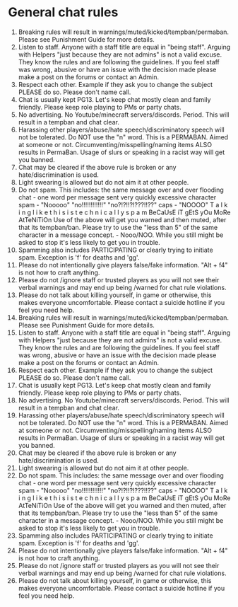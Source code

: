 
# General chat rules

1. Breaking rules will result in warnings/muted/kicked/tempban/permaban. Please see Punishment Guide for more details.
2. Listen to staff. Anyone with a staff title are equal in "being staff". Arguing with Helpers "just because they are not admins" is not a valid excuse. They know the rules and are following the guidelines. If you feel staff was wrong, abusive or have an issue with the decision made please make a post on the forums or contact an Admin.
3. Respect each other. Example if they ask you to change the subject PLEASE do so. Please don't name call.
4. Chat is usually kept PG13. Let's keep chat mostly clean and family friendly. Please keep role playing to PMs or party chats. 
5. No advertising. No Youtube/minecraft servers/discords. Period. This will result in a tempban and chat clear.
6. Harassing other players/abuse/hate speech/discriminatory speech will not be tolerated. Do NOT use the "n" word. This is a PERMABAN. Aimed at someone or not. Circumventing/misspelling/naming items ALSO results in PermaBan. Usage of slurs or speaking in a racist way will get you banned.
7. Chat may be cleared if the above rule is broken or any hate/discrimination is used. 
8. Light swearing is allowed but do not aim it at other people.
9. Do not spam. This includes:
the same message over and over
flooding chat - one word per message sent very quickly
excessive character spam - "Nooooo" "no!!!!!!!!!!!!" "no?!?!!?!???!!??"
caps - "NOOOO"
T a l k i n g  l i k e  t h i s  i s  t e c h n i c a l l y  s p a m
BeCaUsE iT gEtS yOu MoRe AtTeNiTiOn
Use of the above will get you warned and then muted, after that its tempban/ban. 
Please try to use the "less than 5" of the same character in a message concept. - Nooo/NOO. 
While you still might be asked to stop it's less likely to get you in trouble.
10. Spamming also includes PARTICIPATING or clearly trying to initiate spam. Exception is 'f' for deaths and 'gg'.
11. Please do not intentionally give players false/fake information. "Alt + f4" is not how to craft anything. 
12. Please do not /ignore staff or trusted players as you will not see their verbal warnings and may end up being /warned for chat rule violations.
13. Please do not talk about killing yourself, in game or otherwise, this makes everyone uncomfortable. Please contact a suicide hotline if you feel you need help. 
1. Breaking rules will result in warnings/muted/kicked/tempban/permaban. Please see Punishment Guide for more details.
2. Listen to staff. Anyone with a staff title are equal in "being staff". Arguing with Helpers "just because they are not admins" is not a valid excuse. They know the rules and are following the guidelines. If you feel staff was wrong, abusive or have an issue with the decision made please make a post on the forums or contact an Admin.
3. Respect each other. Example if they ask you to change the subject PLEASE do so. Please don't name call.
4. Chat is usually kept PG13. Let's keep chat mostly clean and family friendly. Please keep role playing to PMs or party chats. 
5. No advertising. No Youtube/minecraft servers/discords. Period. This will result in a tempban and chat clear.
6. Harassing other players/abuse/hate speech/discriminatory speech will not be tolerated. Do NOT use the "n" word. This is a PERMABAN. Aimed at someone or not. Circumventing/misspelling/naming items ALSO results in PermaBan. Usage of slurs or speaking in a racist way will get you banned.
7. Chat may be cleared if the above rule is broken or any hate/discrimination is used. 
8. Light swearing is allowed but do not aim it at other people.
9. Do not spam. This includes:
the same message over and over
flooding chat - one word per message sent very quickly
excessive character spam - "Nooooo" "no!!!!!!!!!!!!" "no?!?!!?!???!!??"
caps - "NOOOO"
T a l k i n g  l i k e  t h i s  i s  t e c h n i c a l l y  s p a m
BeCaUsE iT gEtS yOu MoRe AtTeNiTiOn
Use of the above will get you warned and then muted, after that its tempban/ban. 
Please try to use the "less than 5" of the same character in a message concept. - Nooo/NOO. 
While you still might be asked to stop it's less likely to get you in trouble.
10. Spamming also includes PARTICIPATING or clearly trying to initiate spam. Exception is 'f' for deaths and 'gg'.
11. Please do not intentionally give players false/fake information. "Alt + f4" is not how to craft anything. 
12. Please do not /ignore staff or trusted players as you will not see their verbal warnings and may end up being /warned for chat rule violations.
13. Please do not talk about killing yourself, in game or otherwise, this makes everyone uncomfortable. Please contact a suicide hotline if you feel you need help. 

